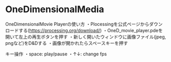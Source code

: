 # OneDimensionalMedia

OneDimensionalMovie Playerの使い方
・Plocessingを公式ページからダウンロードする(https://processing.org/download/)
・OneD_movie_player.pdeを開いて左上の再生ボタンを押す
・新しく開いたウィンドウに画像ファイル(jpeg, pngなど)をD&Dする
・画像が開かれたらスペースキーを押す

キー操作
・space: play/pause
・↑↓: change fps
